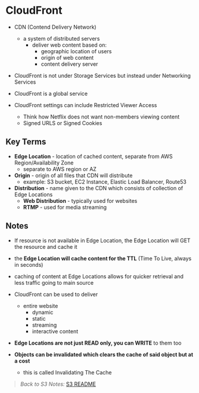# CloudFront

* CDN (Contend Delivery Network)
  * a system of distributed servers
    * deliver web content based on:
      * geographic location of users
      * origin of web content
      * content delivery server

* CloudFront is not under Storage Services but instead under Networking Services
* CloudFront is a global service
* CloudFront settings can include Restricted Viewer Access
  * Think how Netflix does not want non-members viewing content
  * Signed URLS or Signed Cookies

## Key Terms

* **Edge Location** - location of cached content, separate from AWS Region/Availability Zone
  * separate to AWS region or AZ
* **Origin** - origin of all files that CDN will distribute
  * example: S3 bucket, EC2 Instance, Elastic Load Balancer, Route53
* **Distribution** - name given to the CDN which consists of collection of Edge Locations
  * **Web Distribution** - typically used for websites
  * **RTMP** - used for media streaming

## Notes

* If resource is not available in Edge Location, the Edge Location will GET the resource and cache it
* the **Edge Location will cache content for the TTL** (Time To Live, always in seconds)
* caching of content at Edge Locations allows for quicker retrieval and less traffic going to main source

* CloudFront can be used to deliver
  * entire website
    * dynamic
    * static
    * streaming
    * interactive content

* **Edge Locations are not just READ only, you can WRITE** to them too
* **Objects can be invalidated which clears the cache of said object but at a cost**
  * this is called Invalidating The Cache

> *Back to S3 Notes:* [S3 README](./README.md)
